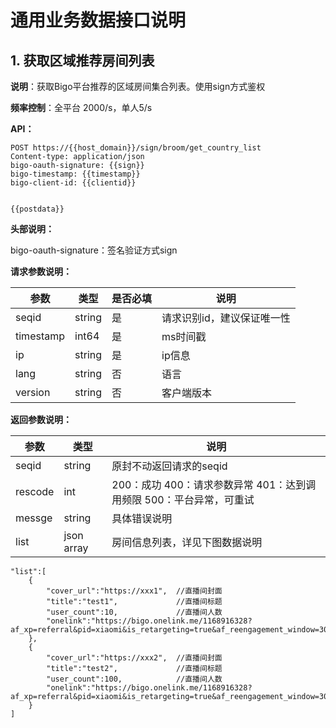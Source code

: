 # 通用业务数据接口说明

## 1. 获取区域推荐房间列表

**说明**：获取Bigo平台推荐的区域房间集合列表。使用sign方式鉴权

**频率控制**：全平台 2000/s，单人5/s

**API：**

```
POST https://{{host_domain}}/sign/broom/get_country_list
Content-type: application/json
bigo-oauth-signature: {{sign}}
bigo-timestamp: {{timestamp}}
bigo-client-id: {{clientid}}


{{postdata}}
```



**头部说明：**

bigo-oauth-signature：签名验证方式sign

**请求参数说明：**

| **参数**   | **类型** | **是否必填** | **说明**                                                     |
| ---------- | -------- | ------------ | ------------------------------------------------------------ |
| seqid      | string   | 是           | 请求识别id，建议保证唯一性                                   |
| timestamp  | int64    | 是           | ms时间戳                                                     |
| ip         | string   | 是           | ip信息                                                       |
| lang       | string   | 否           | 语言                                                         |
| version    | string   | 否           | 客户端版本                                                   |

**返回参数说明：**

| **参数** | **类型**   | **说明**                                                     |
| -------- | --------   | ------------------------------------------------------------ |
| seqid    | string     | 原封不动返回请求的seqid                                      |
| rescode  | int        | 200：成功 400：请求参数异常 401：达到调用频限 500：平台异常，可重试 |
| messge   | string     | 具体错误说明                                                 |
| list     | json array | 房间信息列表，详见下图数据说明 |

```
"list":[
    {
        "cover_url":"https://xxx1",  //直播间封面
        "title":"test1",             //直播间标题
        "user_count":10,             //直播间人数
        "onelink":"https://bigo.onelink.me/1168916328?af_xp=referral&pid=xiaomi&is_retargeting=true&af_reengagement_window=30d&c=xxxxx&af_dp=bigolive%3A%2F%2Flivevideoshow%3Froomid%3D123456789%26uid%3D1111111"
    },
    {
        "cover_url":"https://xxx2",  //直播间封面
        "title":"test2",             //直播间标题
        "user_count":100,            //直播间人数
        "onelink":"https://bigo.onelink.me/1168916328?af_xp=referral&pid=xiaomi&is_retargeting=true&af_reengagement_window=30d&c=xxxxx&af_dp=bigolive%3A%2F%2Flivevideoshow%3Froomid%3D123456780%26uid%3D1111112"
    }
]
```
